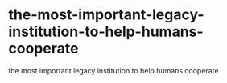 # the-most-important-legacy-institution-to-help-humans-cooperate
the most important legacy institution to help humans cooperate
